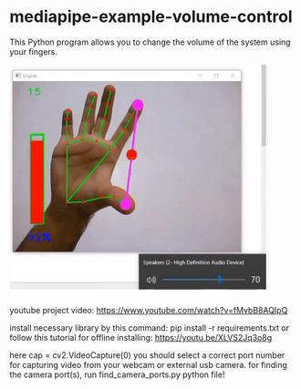 # mediapipe-example-volume-control
This Python program allows you to change the volume of the system using your fingers.

![](https://github.com/SmFaraji/mediapipe-example-volume-control/blob/main/volume.gif)
<!-- <img width="400" alt="image" src="https://github.com/SmFaraji/mediapipe-example-volume-control/blob/main/image.png"> -->

youtube project video: https://www.youtube.com/watch?v=fMvbB8AQIpQ

install necessary library by this command: pip install -r requirements.txt
or follow this tutorial for offline installing: https://youtu.be/XLVS2Jq3o8g


here cap = cv2.VideoCapture(0) you should select a correct port number for capturing video from your webcam or external usb camera. for finding the camera port(s), run find_camera_ports.py python file!
